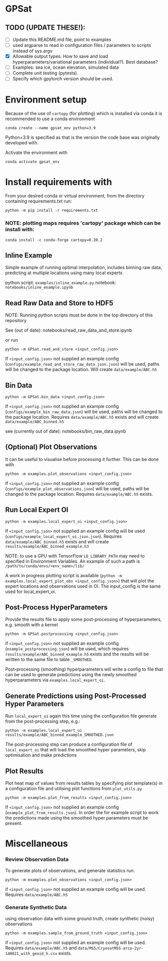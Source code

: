 # GPSat

## TODO (UPDATE THESE!):
- [ ] Update this README.md file, point to examples
- [ ] used argparse to read in configuration files / parameters to scripts instead of sys.argv
- [X] Allowable output types. How to save and load hyperparameters/variational parameters (individual?). Best database?
- [ ] Examples: sea ice, ocean elevation, simulated data
- [ ] Complete unit testing (pytests).
- [ ] Specify which gpytorch version should be used.

# Environment setup

Because of the use of `cartopy` (for plotting) which is installed via conda it is recommended to use a conda environment

`conda create --name gpsat_env python=3.9`

Python=3.9 is specified as that is the version the code base was originally developed with. 

Activate the environment with

`conda activate gpsat_env`

# Install requirements with

From your desired conda or virtual environment, from the directory containing requirements.txt run: 

`python -m pip install -r requirements.txt`

### NOTE: plotting maps requires 'cartopy' package which can be install with: 

`conda install -c conda-forge cartopy=0.20.2`
 

## Inline Example

Simple example of running optimal interpolation, includes binning raw data, 
predicting at multiple locations using many local experts

python script: 
`examples/inline_example.py`
notebook: 
`notebooks/inline_example.ipynb`

## Read Raw Data and Store to HDF5

NOTE: Running python scripts must be done in the top directory of this repository

See (out of date): notebooks/read_raw_data_and_store.ipynb

or run 

`python -m GPSat.read_and_store <input_config.json>`

If `<input_config.json>` not supplied an example config (`configs/example_read_and_store_raw_data.json.json`) 
will be used, paths will be changed to the package location.
Will create `data/example/ABC.h5`


## Bin Data

`python -m GPSat.bin_data <input_config.json>`

If `<input_config.json>` not supplied an example config (`configs/example_bin_raw_data.json`) will be used, paths
will be changed to the package location.
Requires `data/example/ABC.h5` exists and will create `data/example/ABC_binned.h5`

see (currently out of date): notebooks/bin_raw_data.ipynb 

## (Optional) Plot Observations

It can be useful to visualise before processing it further. This can be done
with  

`python -m examples.plot_observations <input_config.json>`

If `<input_config.json>` not supplied an example config (`configs/example_plot_observations.json`) will be used, paths
will be changed to the package location. Requires `data/example/ABC.h5` exists.


## Run Local Expert OI

`python -m examples.local_expert_oi <input_config.json>`

If `<input_config.json>` not supplied an example config will be used  (`configs/example_local_expert_oi.json.json`). 
Requires `data/example/ABC_binned.h5` exists and will create `results/example/ABC_binned_example.h3`

NOTE: to use a GPU with TensorFlow `LD_LIBRARY_PATH` may need to specified in Environment Variables. 
An example of such a path is `/path/to/conda/envs/<env_name>/lib/`


A work in progress plotting script is available (`python -m examples.local_expert_plot_obs <input_config.json>`) 
that will plot the expert locations and observations used in OI. The input_config is the same used for local_expert_oi.

## Post-Process HyperParameters

Provide the results file to apply some post-processing of hyperparameters, e.g. smooth with a kernel

`python -m GPSat.postprocessing <input_config.json>`

if `<input_config.json>` not supplied an example config (`example_postprocessing.json`) will be used, which
requires `results/example/ABC_binned_example.h5` exists and the results will be written to the same file to table `_SMOOTHED`. 

Post-processing (smoothing) hyperparameters will write a config to file that can be used to generate predictions
using the newly smoothed hyperparameters via `examples.local_expert_oi`.

## Generate Predictions using Post-Processed Hyper Parameters

Run `local_expert_oi` again this time using the configuration file generate from the post-processing step, e.g.:

`python -m examples.local_expert_oi results/example/ABC_binned_example_SMOOTHED.json`

The post-processing step can produce a configuration file of `local_expert_oi` that will
load the smoothed hyper parameters, skip optimisation and make predictions

## Plot Results

Plot heat map of values from results tables by specifying plot template(s) in a configuration file and
utilising plot functions from `plot_utils.py`

`python -m examples.plot_from_results <input_config.json>`

If `<input_config.json>` not supplied an example config (`example_plot_from_results.json`).
In order the for example script to work the predictions made using the smoothed hyper parameters
must be present.

# Miscellaneous


### Review Observation Data

To generate plots of observations, and generate statistics run:

`python -m examples.plot_observations <input_config.json>`

if `<input_config.json>` not supplied an example config will be used. Requires `data/example/ABC.h5` 


### Generate Synthetic Data

using observation data with some ground truth, create synthetic (noisy) observations

`python -m examples.sample_from_ground_truth <input_config.json>`

if `<input_config.json>` not supplied an example config will be used. Requires `data/example/ABC.h5` and
`data/MSS/CryosatMSS-arco-2yr-140821_with_geoid_h.csv` exists.

